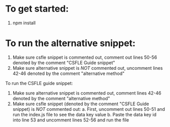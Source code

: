# To get started:
1. npm install


# To run the alternative snippet:
1. Make  sure csfle snippet is commented out, comment out lines 50-56 denoted by the comment "CSFLE Guide snippet"
2. Make sure alternative snippet is *NOT* commented out, uncomment lines 42-46 denoted by the comment "alternative method"




To run the CSFLE guide snippet:
1. Make sure alternative snippet is commented out, comment lines 42-46 denoted by the comment "alternative method"
2. Make  sure csfle snippet (denoted by the comment "CSFLE Guide snippet) is *NOT* commented out:
    a. First, uncomment out lines 50-51 and run the index.js file to see the data key value
    b. Paste  the data key id into line 53 and uncomment lines 52-56 and run the file 


